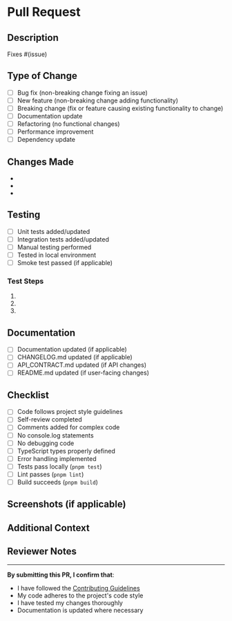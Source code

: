 # Pull Request

## Description

<!-- Describe what this PR does and why -->

Fixes #(issue)

## Type of Change

- [ ] Bug fix (non-breaking change fixing an issue)
- [ ] New feature (non-breaking change adding functionality)
- [ ] Breaking change (fix or feature causing existing functionality to change)
- [ ] Documentation update
- [ ] Refactoring (no functional changes)
- [ ] Performance improvement
- [ ] Dependency update

## Changes Made

<!-- List specific changes -->

-
-
-

## Testing

<!-- Describe testing performed -->

- [ ] Unit tests added/updated
- [ ] Integration tests added/updated
- [ ] Manual testing performed
- [ ] Tested in local environment
- [ ] Smoke test passed (if applicable)

### Test Steps

1.
2.
3.

## Documentation

- [ ] Documentation updated (if applicable)
- [ ] CHANGELOG.md updated (if applicable)
- [ ] API_CONTRACT.md updated (if API changes)
- [ ] README.md updated (if user-facing changes)

## Checklist

- [ ] Code follows project style guidelines
- [ ] Self-review completed
- [ ] Comments added for complex code
- [ ] No console.log statements
- [ ] No debugging code
- [ ] TypeScript types properly defined
- [ ] Error handling implemented
- [ ] Tests pass locally (`pnpm test`)
- [ ] Lint passes (`pnpm lint`)
- [ ] Build succeeds (`pnpm build`)

## Screenshots (if applicable)

<!-- Add screenshots for UI changes -->

## Additional Context

<!-- Any additional information reviewers should know -->

## Reviewer Notes

<!-- Specific areas you want reviewers to focus on -->

---

**By submitting this PR, I confirm that**:
- I have followed the [Contributing Guidelines](../docs/CONTRIBUTING.md)
- My code adheres to the project's code style
- I have tested my changes thoroughly
- Documentation is updated where necessary
